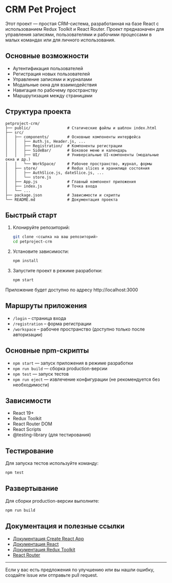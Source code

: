 # CRM Pet Project

Этот проект — простая CRM-система, разработанная на базе React с использованием Redux Toolkit и React Router. Проект предназначен для управления записями, пользователями и рабочими процессами в малых командах или для личного использования.

## Основные возможности
- Аутентификация пользователей
- Регистрация новых пользователей
- Управление записями и журналами
- Модальные окна для взаимодействия
- Навигация по рабочему пространству
- Маршрутизация между страницами

## Структура проекта
```
petproject-crm/
├── public/                # Статические файлы и шаблон index.html
├── src/
│   ├── components/        # Основные компоненты интерфейса
│   │   ├── Auth.js, Header.js, ...
│   │   ├── Registration/  # Компоненты регистрации
│   │   ├── SideBar/       # Боковое меню и календарь
│   │   ├── UI/            # Универсальные UI-компоненты (модальные окна и др.)
│   │   └── WorkSpace/     # Рабочее пространство, журнал, формы
│   ├── store/             # Redux slices и хранилище состояния
│   │   ├── AuthSlice.js, dateSlice.js, ...
│   │   └── store.js
│   ├── App.js             # Главный компонент приложения
│   ├── index.js           # Точка входа
│   └── ...
├── package.json           # Зависимости и скрипты
└── README.md              # Документация проекта
```

## Быстрый старт
1. Клонируйте репозиторий:
   ```sh
   git clone <ссылка на ваш репозиторий>
   cd petproject-crm
   ```
2. Установите зависимости:
   ```sh
   npm install
   ```
3. Запустите проект в режиме разработки:
   ```sh
   npm start
   ```
Приложение будет доступно по адресу http://localhost:3000

## Маршруты приложения
- `/login` – страница входа
- `/registration` – форма регистрации
- `/workspace` – рабочее пространство (доступно только после авторизации)

## Основные npm-скрипты
- `npm start` — запуск приложения в режиме разработки
- `npm run build` — сборка production-версии
- `npm test` — запуск тестов
- `npm run eject` — извлечение конфигурации (не рекомендуется без необходимости)

## Зависимости
- React 19+
- Redux Toolkit
- React Router DOM
- React Scripts
- @testing-library (для тестирования)

## Тестирование
Для запуска тестов используйте команду:
```sh
npm test
```

## Развертывание
Для сборки production-версии выполните:
```sh
npm run build
```

## Документация и полезные ссылки
- [Документация Create React App](https://facebook.github.io/create-react-app/docs/getting-started)
- [Документация React](https://reactjs.org/)
- [Документация Redux Toolkit](https://redux-toolkit.js.org/)
- [React Router](https://reactrouter.com/)

---

Если у вас есть предложения по улучшению или вы нашли ошибку, создайте issue или отправьте pull request.
